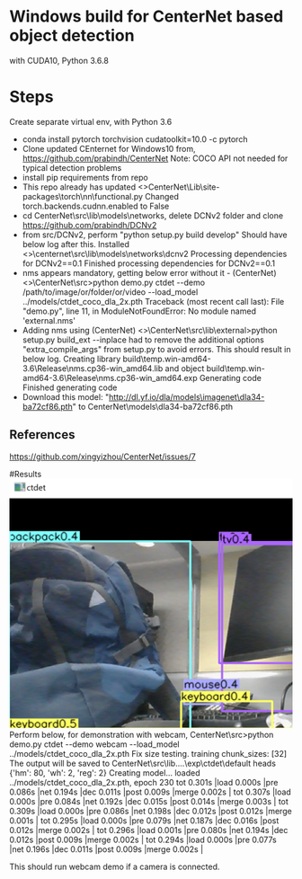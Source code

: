 # Windows build for CenterNet based object detection
 with CUDA10, Python 3.6.8
# Steps
Create separate virtual env, with Python 3.6
- conda install pytorch torchvision cudatoolkit=10.0 -c pytorch
- Clone updated CEnternet for Windows10 from,
https://github.com/prabindh/CenterNet
Note: COCO API not needed for typical detection problems
- install pip requirements from repo
- This repo already has updated <>CenterNet\Lib\site-packages\torch\nn\functional.py
Changed torch.backends.cudnn.enabled to False
- cd CenterNet\src\lib\models\networks, delete DCNv2 folder and clone https://github.com/prabindh/DCNv2
- from src/DCNv2, perform "python setup.py build develop"
Should have below log after this.
Installed <>\centernet\src\lib\models\networks\dcnv2
Processing dependencies for DCNv2==0.1
Finished processing dependencies for DCNv2==0.1
- nms appears mandatory, getting below error without it - 
(CenterNet) <>\CenterNet\src>python demo.py ctdet --demo /path/to/image/or/folder/or/video --load_model ../models/ctdet_coco_dla_2x.pth
Traceback (most recent call last):
  File "demo.py", line 11, in <module>
ModuleNotFoundError: No module named 'external.nms'
- Adding nms using (CenterNet) <>\CenterNet\src\lib\external>python setup.py build_ext --inplace
had to remove the additional options "extra_compile_args" from setup.py to avoid errors. This should result in below log.
   Creating library build\temp.win-amd64-3.6\Release\nms.cp36-win_amd64.lib and object build\temp.win-amd64-3.6\Release\nms.cp36-win_amd64.exp
Generating code
Finished generating code
- Download this model: "http://dl.yf.io/dla/models\imagenet\dla34-ba72cf86.pth" to CenterNet\models\dla34-ba72cf86.pth

## References
https://github.com/xingyizhou/CenterNet/issues/7

#Results
![](centernet.png)
Perform below, for demonstration with webcam,
CenterNet\src>python demo.py ctdet --demo webcam --load_model ../models/ctdet_coco_dla_2x.pth
Fix size testing.
training chunk_sizes: [32]
The output will be saved to  CenterNet\src\lib\..\..\exp\ctdet\default
heads {'hm': 80, 'wh': 2, 'reg': 2}
Creating model...
loaded ../models/ctdet_coco_dla_2x.pth, epoch 230
tot 0.301s |load 0.000s |pre 0.086s |net 0.194s |dec 0.011s |post 0.009s |merge 0.002s |
tot 0.307s |load 0.000s |pre 0.084s |net 0.192s |dec 0.015s |post 0.014s |merge 0.003s |
tot 0.309s |load 0.000s |pre 0.086s |net 0.198s |dec 0.012s |post 0.012s |merge 0.001s |
tot 0.295s |load 0.000s |pre 0.079s |net 0.187s |dec 0.016s |post 0.012s |merge 0.002s |
tot 0.296s |load 0.001s |pre 0.080s |net 0.194s |dec 0.012s |post 0.009s |merge 0.002s |
tot 0.294s |load 0.000s |pre 0.077s |net 0.196s |dec 0.011s |post 0.009s |merge 0.002s |

This should run webcam demo if a camera is connected.

